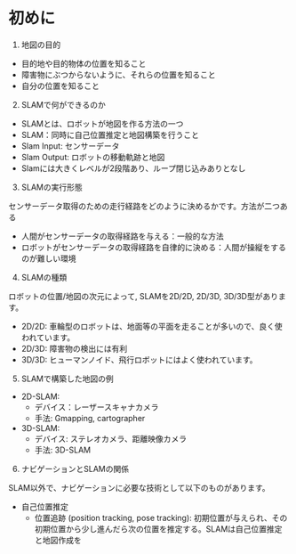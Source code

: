 # 初めに
1. 地図の目的
- 目的地や目的物体の位置を知ること
- 障害物にぶつからないように、それらの位置を知ること
- 自分の位置を知ること

2. SLAMで何ができるのか
- SLAMとは、ロボットが地図を作る方法の一つ
- SLAM：同時に自己位置推定と地図構築を行うこと
- Slam Input: センサーデータ
- Slam Output: ロボットの移動軌跡と地図
- Slamには大きくレベルが2段階あり、ループ閉じ込みありとなし

3. SLAMの実行形態

センサーデータ取得のための走行経路をどのように決めるかです。方法が二つある
- 人間がセンサーデータの取得経路を与える：一般的な方法
- ロボットがセンサーデータの取得経路を自律的に決める：人間が操縦をするのが難しい環境

4. SLAMの種類

ロボットの位置/地図の次元によって, SLAMを2D/2D, 2D/3D, 3D/3D型があります。
- 2D/2D: 車輪型のロボットは、地面等の平面を走ることが多いので、良く使われています。
- 2D/3D: 障害物の検出には有利
- 3D/3D: ヒューマンノイド、飛行ロボットにはよく使われています。

5. SLAMで構築した地図の例
- 2D-SLAM: 
    - デバイス：レーザースキャナカメラ
    - 手法: Gmapping, cartographer
- 3D-SLAM: 
    - デバイス: ステレオカメラ、距離映像カメラ
    - 手法: 3D-SLAM

6. ナビゲーションとSLAMの関係

SLAM以外で、ナビゲーションに必要な技術として以下のものがあります。
- 自己位置推定
    - 位置追跡 (position tracking, pose tracking): 初期位置が与えられ、その初期位置から少し進んだら次の位置を推定する。SLAMは自己位置推定と地図作成を



